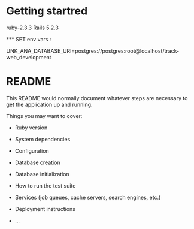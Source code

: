 # Getting startred 

ruby-2.3.3
Rails 5.2.3

*** SET env vars : 

UNK_ANA_DATABASE_URI=postgres://postgres:root@localhost/track-web_development


# README

This README would normally document whatever steps are necessary to get the
application up and running.

Things you may want to cover:

* Ruby version

* System dependencies

* Configuration

* Database creation

* Database initialization

* How to run the test suite

* Services (job queues, cache servers, search engines, etc.)

* Deployment instructions

* ...
